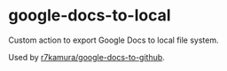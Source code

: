 # google-docs-to-local

Custom action to export Google Docs to local file system.

Used by [r7kamura/google-docs-to-github](https://github.com/r7kamura/google-docs-to-github).
